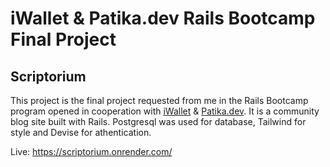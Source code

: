 # iWallet & Patika.dev Rails Bootcamp Final Project

## Scriptorium

This project is the final project requested from me in the Rails Bootcamp program opened in cooperation with [iWallet](https://www.iwallet.com.tr/) & [Patika.dev](https://www.patika.dev/). It is a community blog site built with Rails. Postgresql was used for database, Tailwind for style and Devise for athentication.

Live: https://scriptorium.onrender.com/